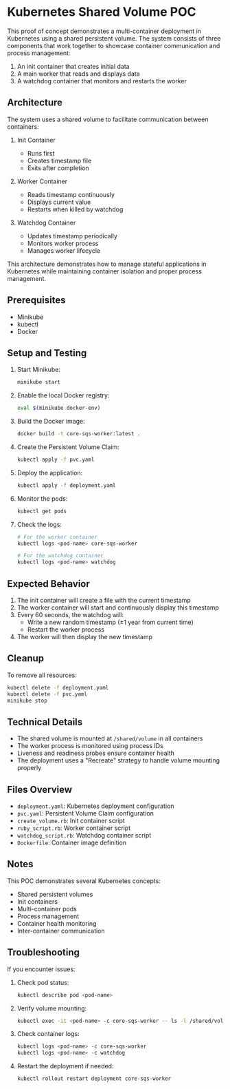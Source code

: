 # Kubernetes Shared Volume POC

This proof of concept demonstrates a multi-container deployment in Kubernetes using a shared persistent volume. The system consists of three components that work together to showcase container communication and process management:

1. An init container that creates initial data
2. A main worker that reads and displays data
3. A watchdog container that monitors and restarts the worker


## Architecture

The system uses a shared volume to facilitate communication between containers:

1. Init Container
   - Runs first
   - Creates timestamp file
   - Exits after completion

2. Worker Container
   - Reads timestamp continuously
   - Displays current value
   - Restarts when killed by watchdog

3. Watchdog Container
   - Updates timestamp periodically
   - Monitors worker process
   - Manages worker lifecycle

This architecture demonstrates how to manage stateful applications in Kubernetes while maintaining container isolation and proper process management.

## Prerequisites

- Minikube
- kubectl
- Docker

## Setup and Testing

1. Start Minikube:
   ```bash
   minikube start
   ```

2. Enable the local Docker registry:
   ```bash
   eval $(minikube docker-env)
   ```

3. Build the Docker image:
   ```bash
   docker build -t core-sqs-worker:latest .
   ```

4. Create the Persistent Volume Claim:
   ```bash
   kubectl apply -f pvc.yaml
   ```

5. Deploy the application:
   ```bash
   kubectl apply -f deployment.yaml
   ```

6. Monitor the pods:
   ```bash
   kubectl get pods
   ```

7. Check the logs:
   ```bash
   # For the worker container
   kubectl logs <pod-name> core-sqs-worker

   # For the watchdog container
   kubectl logs <pod-name> watchdog
   ```

## Expected Behavior

1. The init container will create a file with the current timestamp
2. The worker container will start and continuously display this timestamp
3. Every 60 seconds, the watchdog will:
   - Write a new random timestamp (±1 year from current time)
   - Restart the worker process
4. The worker will then display the new timestamp

## Cleanup

To remove all resources:
```bash
kubectl delete -f deployment.yaml
kubectl delete -f pvc.yaml
minikube stop
```


## Technical Details

- The shared volume is mounted at `/shared/volume` in all containers
- The worker process is monitored using process IDs
- Liveness and readiness probes ensure container health
- The deployment uses a "Recreate" strategy to handle volume mounting properly

## Files Overview

- `deployment.yaml`: Kubernetes deployment configuration
- `pvc.yaml`: Persistent Volume Claim configuration
- `create_volume.rb`: Init container script
- `ruby_script.rb`: Worker container script
- `watchdog_script.rb`: Watchdog container script
- `Dockerfile`: Container image definition

## Notes

This POC demonstrates several Kubernetes concepts:
- Shared persistent volumes
- Init containers
- Multi-container pods
- Process management
- Container health monitoring
- Inter-container communication

## Troubleshooting

If you encounter issues:

1. Check pod status:
   ```bash
   kubectl describe pod <pod-name>
   ```

2. Verify volume mounting:
   ```bash
   kubectl exec -it <pod-name> -c core-sqs-worker -- ls -l /shared/volume
   ```

3. Check container logs:
   ```bash
   kubectl logs <pod-name> -c core-sqs-worker
   kubectl logs <pod-name> -c watchdog
   ```

4. Restart the deployment if needed:
   ```bash
   kubectl rollout restart deployment core-sqs-worker
   ```
